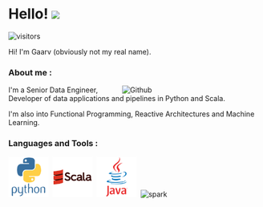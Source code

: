 <h1> Hello! <img src = "https://raw.githubusercontent.com/MartinHeinz/MartinHeinz/master/wave.gif" width = 50px> </h1>
<p align='center'>

![visitors](https://visitor-badge.glitch.me/badge?page_id=Gaarv.Gaarv)

</p>
<div size='20px'> Hi! I'm Gaarv (obviously not my real name). 
</div>

### About me :

<img width="55%" align="right" alt="Github" src="https://raw.githubusercontent.com/onimur/.github/master/.resources/git-header.svg" />

I'm a Senior Data Engineer, Developer of data applications and pipelines in Python and Scala.

I'm also into Functional Programming, Reactive Architectures and Machine Learning.

### Languages and Tools :

<p>
<img src="https://github.com/devicons/devicon/blob/master/icons/python/python-original-wordmark.svg" title="python" alt="python" width="80"/>&nbsp;  
<img src="https://github.com/devicons/devicon/blob/master/icons/scala/scala-original-wordmark.svg" title="scala" alt="scala" width="80"/>&nbsp;
<img src="https://github.com/devicons/devicon/blob/master/icons/java/java-original-wordmark.svg" title="java" alt="java" width="80"/>&nbsp;
<img src="https://upload.wikimedia.org/wikipedia/commons/thumb/f/f3/Apache_Spark_logo.svg/512px-Apache_Spark_logo.svg.png" title="spark" alt="spark" width="80"/>&nbsp;
</p>
